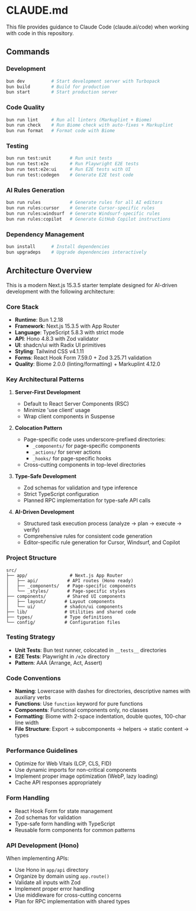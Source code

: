 # CLAUDE.md

This file provides guidance to Claude Code (claude.ai/code) when working with code in this repository.

## Commands

### Development
```bash
bun dev          # Start development server with Turbopack
bun build        # Build for production
bun start        # Start production server
```

### Code Quality
```bash
bun run lint     # Run all linters (Markuplint + Biome)
bun run check    # Run Biome check with auto-fixes + Markuplint
bun run format   # Format code with Biome
```

### Testing
```bash
bun run test:unit       # Run unit tests
bun run test:e2e        # Run Playwright E2E tests
bun run test:e2e:ui     # Run E2E tests with UI
bun run test:codegen    # Generate E2E test code
```

### AI Rules Generation
```bash
bun run rules           # Generate rules for all AI editors
bun run rules:cursor    # Generate Cursor-specific rules
bun run rules:windsurf  # Generate Windsurf-specific rules
bun run rules:copilot   # Generate GitHub Copilot instructions
```

### Dependency Management
```bash
bun install      # Install dependencies
bun upgradeps    # Upgrade dependencies interactively
```

## Architecture Overview

This is a modern Next.js 15.3.5 starter template designed for AI-driven development with the following architecture:

### Core Stack
- **Runtime**: Bun 1.2.18
- **Framework**: Next.js 15.3.5 with App Router
- **Language**: TypeScript 5.8.3 with strict mode
- **API**: Hono 4.8.3 with Zod validator
- **UI**: shadcn/ui with Radix UI primitives
- **Styling**: Tailwind CSS v4.1.11
- **Forms**: React Hook Form 7.59.0 + Zod 3.25.71 validation
- **Quality**: Biome 2.0.0 (linting/formatting) + Markuplint 4.12.0

### Key Architectural Patterns

1. **Server-First Development**
   - Default to React Server Components (RSC)
   - Minimize 'use client' usage
   - Wrap client components in Suspense

2. **Colocation Pattern**
   - Page-specific code uses underscore-prefixed directories:
     - `_components/` for page-specific components
     - `_actions/` for server actions
     - `_hooks/` for page-specific hooks
   - Cross-cutting components in top-level directories

3. **Type-Safe Development**
   - Zod schemas for validation and type inference
   - Strict TypeScript configuration
   - Planned RPC implementation for type-safe API calls

4. **AI-Driven Development**
   - Structured task execution process (analyze → plan → execute → verify)
   - Comprehensive rules for consistent code generation
   - Editor-specific rule generation for Cursor, Windsurf, and Copilot

### Project Structure
```
src/
├── app/                # Next.js App Router
│   ├── api/           # API routes (Hono ready)
│   ├── _components/   # Page-specific components
│   └── _styles/       # Page-specific styles
├── components/        # Shared UI components
│   ├── layout/       # Layout components
│   └── ui/           # shadcn/ui components
├── lib/              # Utilities and shared code
├── types/            # Type definitions
└── config/           # Configuration files
```

### Testing Strategy
- **Unit Tests**: Bun test runner, colocated in `__tests__` directories
- **E2E Tests**: Playwright in `/e2e` directory
- **Pattern**: AAA (Arrange, Act, Assert)

### Code Conventions
- **Naming**: Lowercase with dashes for directories, descriptive names with auxiliary verbs
- **Functions**: Use `function` keyword for pure functions
- **Components**: Functional components only, no classes
- **Formatting**: Biome with 2-space indentation, double quotes, 100-char line width
- **File Structure**: Export → subcomponents → helpers → static content → types

### Performance Guidelines
- Optimize for Web Vitals (LCP, CLS, FID)
- Use dynamic imports for non-critical components
- Implement proper image optimization (WebP, lazy loading)
- Cache API responses appropriately

### Form Handling
- React Hook Form for state management
- Zod schemas for validation
- Type-safe form handling with TypeScript
- Reusable form components for common patterns

### API Development (Hono)
When implementing APIs:
- Use Hono in `app/api` directory
- Organize by domain using `app.route()`
- Validate all inputs with Zod
- Implement proper error handling
- Use middleware for cross-cutting concerns
- Plan for RPC implementation with shared types